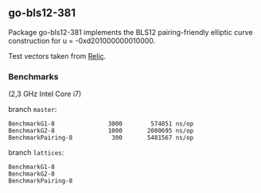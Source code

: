 ## go-bls12-381

Package go-bls12-381 implements the BLS12 pairing-friendly elliptic curve construction for u = -0xd201000000010000.

Test vectors taken from [Relic](https://github.com/relic-toolkit/relic).

### Benchmarks

(2,3 GHz Intel Core i7)

branch `master`:

```
BenchmarkG1-8        	    3000	    574851 ns/op
BenchmarkG2-8        	    1000	   2080695 ns/op
BenchmarkPairing-8   	     300	   5481567 ns/op
```

branch `lattices`:

```
BenchmarkG1-8
BenchmarkG2-8
BenchmarkPairing-8
```
